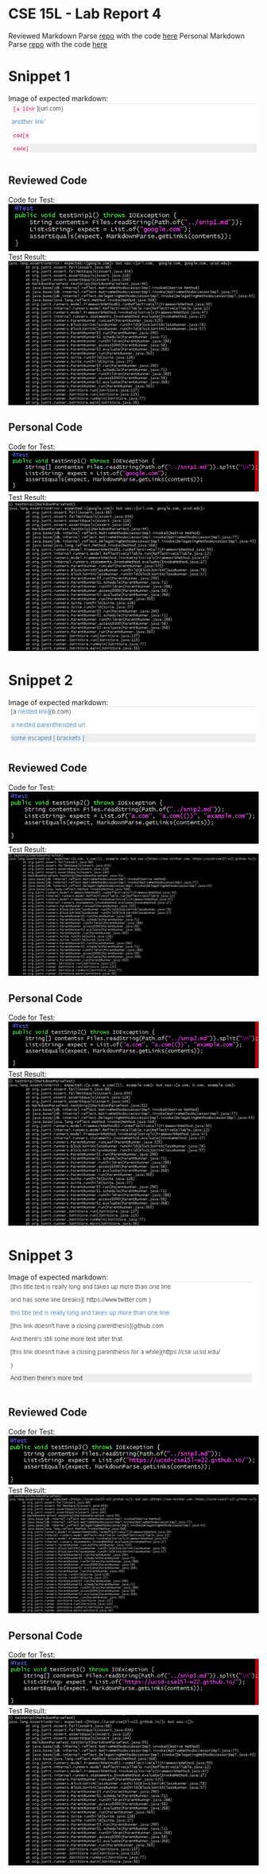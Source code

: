 # CSE 15L - Lab Report 4
Reviewed Markdown Parse [repo](https://github.com/ucsd-cse15l-w22/markdown-parse) with the code [here](https://github.com/Josh-Tan-20-09-13/markdown-parse/tree/main/ucParse)
Personal Markdown Parse [repo](https://github.com/Josh-Tan-20-09-13/markdown-parse) with the code [here](https://github.com/Josh-Tan-20-09-13/markdown-parse/tree/main/regexParse)
# Snippet 1
Image of expected markdown:  
![Snippet 1](/lab4-assets/snip1.png)

## Reviewed Code
Code for Test:  
![Snip1 Code](/lab4-assets/ucsnip1.png)
Test Result:  
![Snip1 Test](/lab4-assets/uctest1.png)
## Personal Code
Code for Test:  
![Snip1 Code](/lab4-assets/psnip1.png)
Test Result:  
![Snip1 Test](/lab4-assets/ptest1.png)

# Snippet 2
Image of expected markdown:  
![Snippet 2](/lab4-assets/snip2.png)

## Reviewed Code
Code for Test:  
![Snip2 Code](/lab4-assets/ucsnip2.png)
Test Result:  
![Snip2 Test](/lab4-assets/uctest2.png)
## Personal Code
Code for Test:  
![Snip2 Code](/lab4-assets/psnip2.png)
Test Result:  
![Snip2 Test](/lab4-assets/ptest2.png)

# Snippet 3
Image of expected markdown:  
![Snippet 3](/lab4-assets/snip3.png)

## Reviewed Code
Code for Test:  
![Snip3 Code](/lab4-assets/ucsnip3.png)
Test Result:  
![Snip3 Test](/lab4-assets/uctest3.png)
## Personal Code
Code for Test:  
![Snip3 Code](/lab4-assets/psnip3.png)
Test Result:  
![Snip3 Test](/lab4-assets/ptest3.png)
